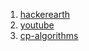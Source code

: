 1. <a href="https://www.hackerearth.com/practice/data-structures/advanced-data-structures/segment-trees/tutorial/">hackerearth</a><br>
2. <a href="https://www.youtube.com/watch?v=ZBHKZF5w4YU">youtube</a><br>
3. <a href="https://cp-algorithms.com/data_structures/segment_tree.html">cp-algorithms</a>
